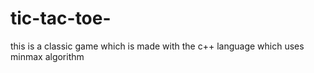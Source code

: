 # tic-tac-toe-
this is a classic game which is made with the c++ language which uses minmax algorithm
